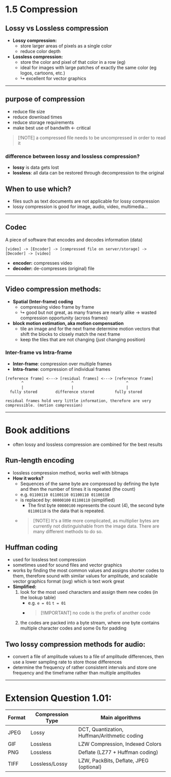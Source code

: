 # 1.5 Compression

## Lossy vs Lossless compression
- **Lossy compression:**
    - store larger areas of pixels as a single color
    - reduce color depth
- **Lossless compression:**
    - store the color and pixel of that color in a row (eg)
    - ideal for images with large patches of exactly the same color (eg logos, cartoons, etc.)
    - ↳ excellent for vector graphics

---

## purpose of compression
- reduce file size
- reduce download times
- reduce storage requirements
- make best use of bandwith <- critical

> [!NOTE] a compressed file needs to be uncompressed in order to read it

### difference between lossy and lossless compression?
- **lossy** is data gets lost
- **lossless**: all data can be restored through decompression to the original

## When to use which?
- files such as text documents are not applicable for lossy compression
- lossy compression is good for image, audio, video, multimedia...

---

## Codec
A piece of software that encodes and decodes information (data)
```
[video] -> [Encoder] -> [compressed file on server/storage] -> [Decoder] -> [video]
```
- **encoder:** compresses video
- **decoder:** de-compresses (original) file

---

## Video compression methods:
- **Spatial (Inter-frame) coding**
    - compressing video frame by frame
    - ↳ good but not great, as many frames are nearly alike -> wasted compression opportunity (across frames)
- **block motion estimation, aka motion compensation**
    - tile an image and for the next frame determine motion vectors that shift the blocks to closely match the next frame
    - keep the tiles that are not changing (just changing position)

### Inter-frame vs Intra-frame
- **Inter-frame**: compression over multiple frames
- **Intra-frame**: compression of individual frames
```
[reference frame] <---> [residual frames] <---> [reference frame]
       ^                     ^                       ^
       |                     |                       |
  fully stored        difference stored         fully stored
```
`residual frames hold very little information, therefore are very compressible. (motion compression)`

---

# Book additions
- often lossy and lossless compression are combined for the best results

## Run-length encoding
- lossless compression method, works well with bitmaps
- **How it works?**
    - Sequences of the same byte are compressed by defining the byte and then the number of times it is repeated (the count)
    - e.g. `01100110 01100110 01100110 01100110`
    - is replaced by: `00000100` `01100110` (simplified)
        - The first byte `00000100` represents the count (4), the second byte `01100110` is the data that is repeated.
    - > [!NOTE] It's a little more complicated, as multiplier bytes are currently not distinguishable from the image data. There are many different methods to do so.

## Huffman coding
- used for lossless text compression
- sometimes used for sound files and vector graphics
- works by finding the most common values and assigns shorter codes to them, therefore sound with similar values for amplitude, and scalable vector graphics format (svg) which is text work great
- **Simplified:**
    1. look for the most used characters and assign them new codes (in the lookup table)
        - e.g. `e = 01` `t = 01`
        - > [!IMPORTANT] no code is the prefix of another code
    2. the codes are packed into a byte stream, where one byte contains multiple character codes and some 0s for padding

## Two lossy compression methods for audio:
- convert a file of amplitude values to a file of amplitude differences, then use a lower sampling rate to store those differences
- determine the frequency of rather consistent intervals and store one frequency and the timeframe rather than multiple amplitudes

---

# Extension Question 1.01:
| Format | Compression Type | Main algorithms |
|---|---|---|
| JPEG | Lossy | DCT, Quantization, Huffman/Arithmetic coding |
| GIF | Lossless | LZW Compression, Indexed Colors |
| PNG | Lossless | Deflate (LZ77 + Huffman coding) |
| TIFF | Lossless/Lossy | LZW, PackBits, Deflate, JPEG (optional) |
